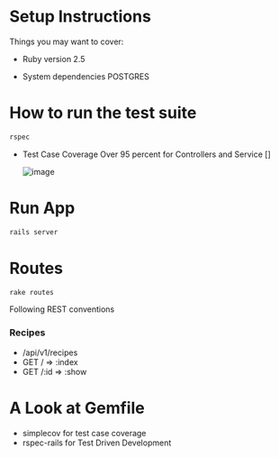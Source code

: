 # Setup Instructions

Things you may want to cover:

* Ruby version
  2.5

* System dependencies
  POSTGRES

# How to run the test suite
  ```ruby
  rspec
  ```

* Test Case Coverage
  Over 95 percent for Controllers and Service  []

  ![image](https://user-images.githubusercontent.com/48410696/118402933-88fb2c80-b685-11eb-8046-aecb6a59248e.png)



# Run App
  ```ruby
  rails server
  ```

# Routes
  ```ruby
  rake routes
  ```

  Following REST conventions

  ### Recipes
  - /api/v1/recipes
  - GET /       => :index
  - GET /:id    => :show

# A Look at Gemfile
  - simplecov for test case coverage
  - rspec-rails for Test Driven Development


